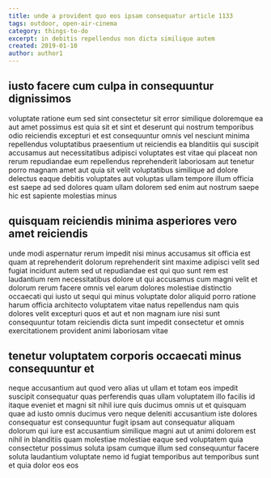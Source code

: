 ```yaml
---
title: unde a provident quo eos ipsam consequatur article 1133
tags: outdoor, open-air-cinema
category: things-to-do
excerpt: in debitis repellendus non dicta similique autem
created: 2019-01-10
author: author1
---
```


## iusto facere cum culpa in consequuntur dignissimos

voluptate ratione eum sed sint consectetur sit error similique doloremque ea aut amet possimus est quia sit et sint et deserunt qui nostrum temporibus odio reiciendis excepturi et est consequuntur omnis vel nesciunt minima repellendus voluptatibus praesentium ut reiciendis ea blanditiis qui suscipit accusamus aut necessitatibus adipisci voluptates est vitae qui placeat non rerum repudiandae eum repellendus reprehenderit laboriosam aut tenetur porro magnam amet aut quia sit velit voluptatibus similique ad dolore delectus eaque debitis voluptates aut voluptas ullam tempore illum officia est saepe ad sed dolores quam ullam dolorem sed enim aut nostrum saepe hic est sapiente molestias minus

## quisquam reiciendis minima asperiores vero amet reiciendis

unde modi aspernatur rerum impedit nisi minus accusamus sit officia est quam at reprehenderit dolorum reprehenderit sint maxime adipisci velit sed fugiat incidunt autem sed ut repudiandae est qui quo sunt rem est laudantium rem necessitatibus dolore ut qui accusamus cum magni velit et dolorum rerum facere omnis vel earum dolores molestiae distinctio occaecati qui iusto ut sequi qui minus voluptate dolor aliquid porro ratione harum officia architecto voluptatem vitae natus repellendus nam quis dolores velit excepturi quos et aut et non magnam iure nisi sunt consequuntur totam reiciendis dicta sunt impedit consectetur et omnis exercitationem provident animi laboriosam vitae

## tenetur voluptatem corporis occaecati minus consequuntur et

neque accusantium aut quod vero alias ut ullam et totam eos impedit suscipit consequatur quas perferendis quas ullam voluptatem illo facilis id itaque eveniet et magni sit nihil iure quis ducimus omnis ut et quisquam quae ad iusto omnis ducimus vero neque deleniti accusantium iste dolores consequatur est consequuntur fugit ipsam aut consequatur aliquam dolorum qui iure est accusantium similique magni aut ut animi dolorem est nihil in blanditiis quam molestiae molestiae eaque sed voluptatem quia consectetur possimus soluta ipsam cumque illum sed consequuntur facere soluta laudantium voluptate nemo id fugiat temporibus aut temporibus sunt et quia dolor eos eos
